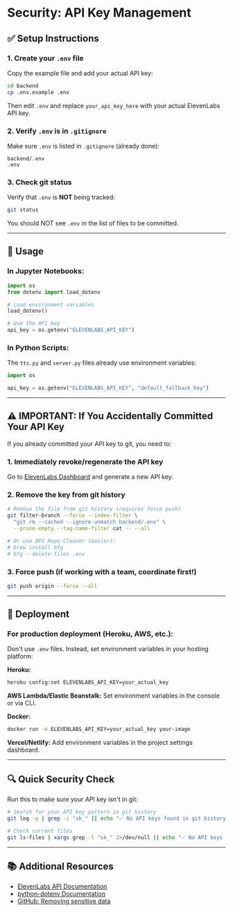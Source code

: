 # Security: API Key Management

## ✅ Setup Instructions

### 1. Create your `.env` file

Copy the example file and add your actual API key:

```bash
cd backend
cp .env.example .env
```

Then edit `.env` and replace `your_api_key_here` with your actual ElevenLabs API key.

### 2. Verify `.env` is in `.gitignore`

Make sure `.env` is listed in `.gitignore` (already done):

```
backend/.env
.env
```

### 3. Check git status

Verify that `.env` is **NOT** being tracked:

```bash
git status
```

You should NOT see `.env` in the list of files to be committed.

---

## 📝 Usage

### In Jupyter Notebooks:

```python
import os
from dotenv import load_dotenv

# Load environment variables
load_dotenv()

# Use the API key
api_key = os.getenv("ELEVENLABS_API_KEY")
```

### In Python Scripts:

The `tts.py` and `server.py` files already use environment variables:

```python
import os

api_key = os.getenv("ELEVENLABS_API_KEY", "default_fallback_key")
```

---

## ⚠️ IMPORTANT: If You Accidentally Committed Your API Key

If you already committed your API key to git, you need to:

### 1. Immediately revoke/regenerate the API key

Go to [ElevenLabs Dashboard](https://elevenlabs.io/) and generate a new API key.

### 2. Remove the key from git history

```bash
# Remove the file from git history (requires force push)
git filter-branch --force --index-filter \
  "git rm --cached --ignore-unmatch backend/.env" \
  --prune-empty --tag-name-filter cat -- --all

# Or use BFG Repo-Cleaner (easier):
# brew install bfg
# bfg --delete-files .env
```

### 3. Force push (if working with a team, coordinate first!)

```bash
git push origin --force --all
```

---

## 🚀 Deployment

### For production deployment (Heroku, AWS, etc.):

Don't use `.env` files. Instead, set environment variables in your hosting platform:

**Heroku:**

```bash
heroku config:set ELEVENLABS_API_KEY=your_actual_key
```

**AWS Lambda/Elastic Beanstalk:**
Set environment variables in the console or via CLI.

**Docker:**

```bash
docker run -e ELEVENLABS_API_KEY=your_actual_key your-image
```

**Vercel/Netlify:**
Add environment variables in the project settings dashboard.

---

## 🔍 Quick Security Check

Run this to make sure your API key isn't in git:

```bash
# Search for your API key pattern in git history
git log -p | grep -i "sk_" || echo "✅ No API keys found in git history"

# Check current files
git ls-files | xargs grep -l "sk_" 2>/dev/null || echo "✅ No API keys in tracked files"
```

---

## 📚 Additional Resources

-   [ElevenLabs API Documentation](https://docs.elevenlabs.io/)
-   [python-dotenv Documentation](https://github.com/theskumar/python-dotenv)
-   [GitHub: Removing sensitive data](https://docs.github.com/en/authentication/keeping-your-account-and-data-secure/removing-sensitive-data-from-a-repository)

